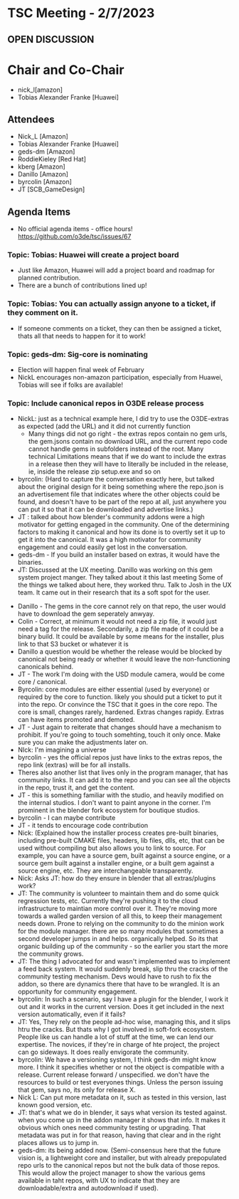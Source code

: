 # TSC Meeting - 2/7/2023

## OPEN DISCUSSION

# Chair and Co-Chair
* nick_l[amazon] 
* Tobias Alexander Franke [Huawei]

## Attendees
* Nick_L [Amazon]
* Tobias Alexander Franke [Huawei]
* geds-dm [Amazon]
* RoddieKieley [Red Hat]
* kberg [Amazon]
* Danillo [Amazon]
* byrcolin [Amazon]
* JT [SCB_GameDesign]

## Agenda Items
* No official agenda items - office hours! 
https://github.com/o3de/tsc/issues/67

###  Topic:  Tobias:  Huawei will create a project board
* Just like Amazon, Huawei will add a project board and roadmap for planned contribution.
* There are a bunch of contributions lined up!

### Topic:  Tobias:  You can actually assign anyone to a ticket, if they comment on it.
* If someone comments on a ticket, they can then be assigned a ticket, thats all that needs to happen for it to work!

### Topic:  geds-dm: Sig-core is nominating
* Election will happen final week of February
* NickL encourages non-amazon participation, especially from Huawei, Tobias will see if folks are available!

### Topic: Include canonical repos in O3DE release process 
* NickL: just as a technical example here, I did try to use the O3DE-extras as expected (add the URL) and it did not currently function
  * Many things did not go right - the extras repos contain no gem urls, the gem.jsons contain no download URL, and the current repo code
  cannot handle gems in subfolders instead of the root. Many technical Limitations means that if we do want to include the extras in a release
  then they will have to literally be included in the release, ie, inside the release zip setup.exe and so on
* byrcolin:  (Hard to capture the conversation exactly here, but talked about the original design for it being something where the repo.json
  is an advertisement file that indicates where the other objects could be found, and doesn't have to be part of the repo at all, just anywhere 
  you can put it so that it can be downloaded and advertise links.)
* JT : talked about how blender's community addons were a high motivator for getting engaged in the community. 
  One of the determining factors to making it canonical and how its done is to overtly set it up to get it into the canonical.
  It was a high motivator for community engagement and could easily get lost in the conversation.
* geds-dm - If you build an installer based on extras, it would have the binaries. 
* JT:  Discussed at the UX meeting.  Danillo was working on this gem system project manger.  They talked about it this last meeting
  Some of the things we talked about here, they worked thru.
  Talk to Josh in the UX team.  It came out in their research that its a soft spot for the user.
- Danillo - The gems in the core cannot rely on that repo, the user would have to download the gem seperately anwyay.
- Colin - Correct, at minimum it would not need a zip file, it would just need a tag for the release.  Secondarily, a zip file made
  of it could be a binary build.   It could be available by some means for the installer, plus link to that S3 bucket or whatever it is
- Danillo a question would be whether the release would be blocked by canonical not being ready or whether it would leave the non-functioning
  canonicals behind.
- JT - The work I'm doing with the USD module camera, would be come core / canonical.
- Byrcolin: core modules are either essential (used by everyone) or required by the core to function.  likely you should put a ticket to put
  it into the repo.  Or convince the TSC that it goes in the core repo.  The core is small, changes rarely, hardened.  Extras changes rapidy.
  Extras can have items promoted and demoted.
- JT - Just again to reiterate that changes should have a mechanism to prohibit.  If you're going to touch somehting, touch it only once.  Make
  sure you can make the adjustments later on.
- NIck:  I'm imagining a universe
- byrcolin - yes the official repos just have links to the extras repos, the repo link (extras) will be for all installs.
- Theres also another list that lives only in the program manager, that has community links.  It can add it to the repo and you can see all the
  objects in the repo, trust it, and get the content.
- JT - this is something familiar with the studio, and heavily modified on the internal studios.  I don't want to paint anyone in the corner.
  I'm prominent in the blender fork ecosystem for boutique studios.
- byrcolin - I can maybe contribute 
- JT - it tends to encourage code contribution
- Nick: (Explained how the installer process creates pre-built binaries, including pre-built CMAKE files, headers, lib files, dlls, etc, that can be used
without compiling but also allows you to link to source.  For example, you can have a source gem, built against a source engine, or a source gem built against
a installer engine, or a built gem against a source engine, etc.  They are interchangeable transparently.
- Nick: Asks JT:  how do they ensure in blender that all extras/plugins work?
- JT:  The community is volunteer to maintain them and do some quick regression tests, etc.  Currently they're pushing it to the cloud infrastructure
 to maintian more control over it.  They're moving more towards a walled garden version of all this, to keep their management needs down.  Prone to
 relying on the community to do the minion work for the module manager.  there are so many modules that sometimes a second developer jumps in and helps.
 organically helped.  So its that organic building up of the community - so the earlier you start the more the community grows.
- JT:  The thing I advocated for and wasn't implemented was to implement a feed back system.  It would suddenly break, slip thru the cracks of the community
  testing mechanism.  Devs would have to rush to fix the addon, so there are dynamics there that have to be wrangled.  It is an opportunity for community engagement.
- byrcolin: In such a scenario, say I have a plugin for the blender, I work it out and it works in the current version.  Does it get included in the next version 
automatically, even if it fails?  
- JT:  Yes, They rely on the people ad-hoc wise, managing this, and it slips htru the cracks.  But thats why I got involved in soft-fork ecosystem.  People like us
can handle a lot of stuff at the time, we can lend our expertise.  The novices, if they're in charge of hte project, the project can go sideways.  It does really
envigorate the community.
- byrcolin:  We have a versioning system, I think geds-dm might know more.  I think it specifies whether or not the object is compatible with a release.  Current
  release forward / unspecified.  we don't have the resources to build or test everyones things.  Unless the person issuing that gem, says no, its only for release X.
- Nick L:  Can put more metadata on it, such as tested in this version, last known good version, etc.
- JT: that's what we do in blender, it says what version its tested against.  when you come up in the addon manager it shows that info.  It makes it obvious which ones
need community testing or upgrading.  That metadata was put in for that reason, having that clear and in the right places allows us to jump in.
- geds-dm:  its being added now.
(Semi-consensus here that the future vision is, a lightweight core and installer, but with already prepopulated repo urls to the canonical repos but not the bulk
data of those repos.  This would allow the project manager to show the various gems available in taht repos, with UX to indicate that they are downloadable/extra
and autodownload if used).
